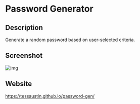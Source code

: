 # Password Generator 

## Description
Generate a random password based on user-selected criteria. 


## Screenshot
![img](./assets/images/demo.png)

## Website

https://tessaustin.github.io/password-gen/